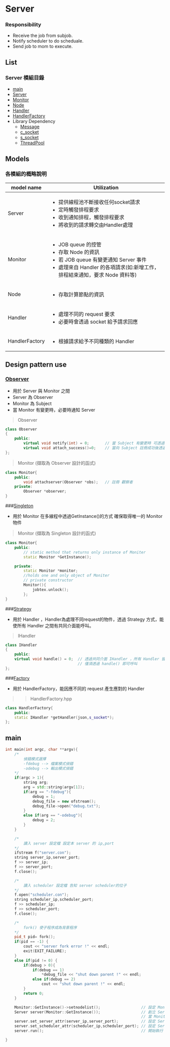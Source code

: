# Server
### Responsibility
- Receive the job from subjob.
- Notify scheduler to do scheduale.
- Send job to mom to execute.

## List
### Server 模組目錄
- [main](#main)
- [Server](#Server)
- [Monitor](#Monitor)
- [Node](#Node)
- [Handler](#Handler)
- [HandlerFactory](#HandlerFactory)
- Library Dependency
    - [Message](./library.md#Message)
    - [c_socket](./library.md#ccsocket)
    - [s_socket](./library.md#ssocket)
    - [ThreadPool](./library.md#ThreadPool)


## Models
### 各模組的概略說明
model name | Utilization
------------ | -------------
Server | <ul><li>提供線程池不斷接收任何socket請求</li><li>定時觸發排程要求</li><li>收到通知排程，觸發排程要求</li><li>將收到的請求轉交由Handler處理</li></ul> 
Monitor | <ul><li>JOB queue 的控管</li><li>存取 Node 的資訊</li><li>若 JOB queue 有變更通知 Server 事件</li><li>處理來自 Handler 的各項請求(如:新增工作，排程結束通知，要求 Node 資料等)</li></ul>
Node | <ul><li>存取計算節點的資訊</li></ul>
Handler | <ul><li>處理不同的 request 要求</li><li>必要時會透過 socket 給予請求回應</li></ul>
HandlerFactory | <ul><li>根據請求給予不同種類的 Handler</li></ul>

## Design pattern use
### [Observer](https://sourcemaking.com/design_patterns/observer)
- 用於 Server 與 Monitor 之間
- Server 為 Observer
- Monitor 為 Subject
- 當 Monitor 有變更時，必要時通知 Server
> Observer
```cpp
class Observer
{
	public:
		virtual void notify(int) = 0;       // 當 Subject 有變更時 可透過 notitfy() 通知變更
        virtual void attach_success()=0;    // 當向 Subject 註冊成功後透過 attach_success() 通知
};
```
> Monitor (擷取為 Observer 設計的函式)
```cpp
class Monitor{
    public:
        void attachserver(Observer *obs);   // 註冊 觀察者
    private:
        Observer *observer;
}
```

###[Singleton](https://sourcemaking.com/design_patterns/singleton)
- 用於 Monitor 在多線程中透過GetInstance()的方式 確保取得唯一的 Monitor 物件
> Monitor (擷取為 Singleton 設計的函式)
```cpp
class Monitor{
    public:
        // static method that returns only instance of Moniter
        static Monitor *GetInstance();

    private:
        static Monitor *monitor;
        //holds one and only object of Moniter
        // private constructor
        Monitor(){
            jobtex.unlock();
        };
}
```

###[Strategy](https://sourcemaking.com/design_patterns/strategy)
- 用於 Handler ，Handler為處理不同request的物件，透過 Strategy 方式，能使所有 Handler 之間有共同介面能呼叫。
> IHandler
```cpp
class IHandler
{
    public:
    virtual void handle() = 0;  // 透過共同介面 IHandler ，所有 Handler 皆繼承此介面
                                // 僅須透過 handle() 即可呼叫
}; 
```

###[Factory](https://sourcemaking.com/design_patterns/factory_method)
- 用於 HandlerFactory，能因應不同的 request 產生應對的 Handler
>> HandlerFactory.hpp
```cpp
class HandlerFactory{
    public:
    static IHandler *getHandler(json,s_socket*);
};
```

## <a name = "main"></a> main
```cpp
int main(int argc, char **argv){
    /*
        偵錯模式選擇
        -fdebug --> 檔案模式偵錯
        -odebug --> 輸出模式偵錯
    */
    if(argc > 1){
        string arg;
        arg = std::string(argv[1]);
        if(arg == "-fdebug"){
            debug = 1;
            debug_file = new ofstream();
            debug_file->open("debug.txt");
        }
        else if(arg == "-odebug"){
            debug = 2;
        }
    }

    /*
        讀入 server 設定檔 設定本 server 的 ip,port
    */
    ifstream f("server.con");
    string server_ip,server_port;
    f >> server_ip;
    f >> server_port;
    f.close();

    /*
        讀入 scheduler 設定檔 告知 server scheduler的位子
    */
    f.open("scheduler.con");
    string scheduler_ip,scheduler_port;
    f >> scheduler_ip;
    f >> scheduler_port;
    f.close();

    /*
        fork() 使子程序成為背景程序
    */
    pid_t pid= fork();
	if(pid == -1) {
    	cout << "server fork error !" << endl;
        exit(EXIT_FAILURE);
    }
    else if(pid != 0) {
        if(debug > 0){
            if(debug == 1)
                *debug_file << "shut down parent !" << endl;
            else if(debug == 2)
                cout << "shut down parent !" << endl;
        }
    	return 0;
    }

    Monitor::GetInstance()->setnodelist();                  // 設定 Monitor 的 Node list
    Server server(Monitor::GetInstance());                  // 創立 Server 物件 並向 Monitor 註冊為觀察者 (觀察者模式)
                                                            // 當 Monitor 有變更 有必要時會通知 Server
    server.set_server_attr(server_ip,server_port);          // 設定 Server 的 Ip 及 Port
    server.set_scheduler_attr(scheduler_ip,scheduler_port); // 設定 Server 要求的 Scheduler 位子
    server.run();                                           // 開始執行 Server

}
```
